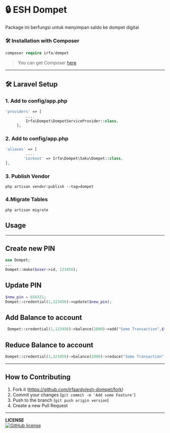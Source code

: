 
# 🔒 **ESH Dompet**
Package ini berfungsi untuk menyimpan saldo ke dompet digital

[^Note]: Masih Tahap Pengembangan jadi belum stabil.




<h3>🛠️ Installation with Composer </h3>

```php
composer require irfa/dompet
```

>You can get Composer <a href="https://getcomposer.org/download/" target="_blank">here</a>

***
<h2>🛠️ Laravel Setup </h2>

<h3>1. Add to config/app.php</h3>

```php
'providers' => [
      	 ....
         Irfa\Dompet\DompetServiceProvider::class, 
     ];
```

<h3>2. Add to config/app.php</h3>

```php
'aliases' => [
         ....
    	'Lockout' => Irfa\Dompet\Saku\Dompet::class,
],
```

  <h3>3. Publish Vendor</h3>


    php artisan vendor:publish --tag=dompet

<h3>4.Migrate Tables</h3>

```
php artisan migrate
```



<h2>Usage</h2>

<hr>
<h2>Create new PIN</h2>

```php
use Dompet;
...
Dompet::make($user->id, 123456);
```

<h2>Update PIN</h2>

```php
$new_pin = 654321;
Dompet::credential(1,123456)->update($new_pin);
```



<h2>Add Balance to account</h2>

```php
 Dompet::credential(1,123456)->balance(2000)->add("Some Transaction",$transaction_id);
```

<h2>Reduce Balance to account</h2>

```php
Dompet::credential(1,123456)->balance(2000)->reduce("Some Transaction",$transaction_id);
```



------

## How to Contributing

1. Fork it (<https://github.com/irfaardy/esh-dompet/fork>)
3. Commit your changes (`git commit -m 'Add some Feature'`)
4. Push to the branch (`git push origin version`)
5. Create a new Pull Request
***

**LICENSE**<br>
<a href="https://github.com/irfaardy/lockout-account/blob/master/LICENSE"><img alt="GitHub license" src="https://img.shields.io/github/license/irfaardy/lockout-account?style=for-the-badge"></a>

